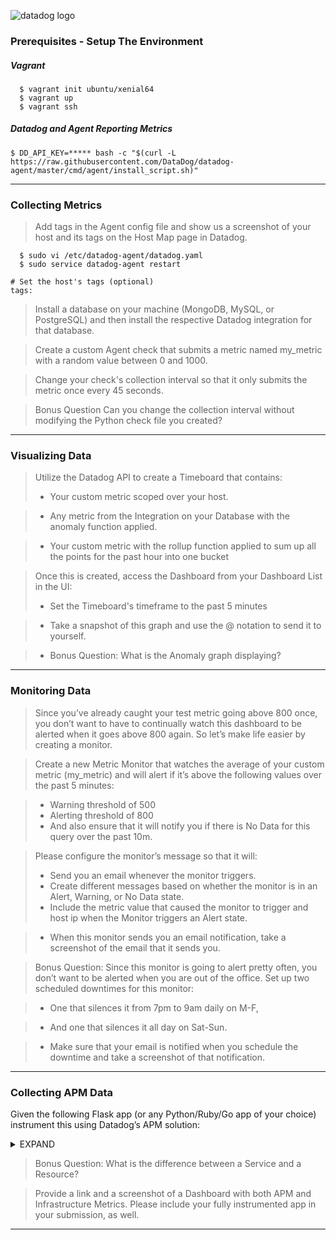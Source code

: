 ![datadog logo](https://i.imgur.com/4a0vj3W.png)

### Prerequisites - Setup The Environment

##### Vagrant

```shell
  $ vagrant init ubuntu/xenial64
  $ vagrant up
  $ vagrant ssh
```

##### Datadog and Agent Reporting Metrics

```shell
$ DD_API_KEY=***** bash -c "$(curl -L https://raw.githubusercontent.com/DataDog/datadog-agent/master/cmd/agent/install_script.sh)"
```

<hr>

### Collecting Metrics

> Add tags in the Agent config file and show us a screenshot of your host and its tags on the Host Map page in Datadog.

```shell
  $ sudo vi /etc/datadog-agent/datadog.yaml
  $ sudo service datadog-agent restart
```

```
# Set the host's tags (optional)
tags:
```

> Install a database on your machine (MongoDB, MySQL, or PostgreSQL) and then install the respective Datadog integration for that database.


> Create a custom Agent check that submits a metric named my_metric with a random value between 0 and 1000.


> Change your check's collection interval so that it only submits the metric once every 45 seconds.


> Bonus Question Can you change the collection interval without modifying the Python check file you created?


<hr>

### Visualizing Data

> Utilize the Datadog API to create a Timeboard that contains:
> - Your custom metric scoped over your host.

> - Any metric from the Integration on your Database with the anomaly function applied.

> - Your custom metric with the rollup function applied to sum up all the points for the past hour into one bucket

> Once this is created, access the Dashboard from your Dashboard List in the UI:
> - Set the Timeboard's timeframe to the past 5 minutes

> - Take a snapshot of this graph and use the @ notation to send it to yourself.

> - Bonus Question: What is the Anomaly graph displaying?

<hr>

### Monitoring Data

> Since you’ve already caught your test metric going above 800 once, you don’t want to have to continually watch this dashboard to be alerted when it goes above 800 again. So let’s make life easier by creating a monitor.

> Create a new Metric Monitor that watches the average of your custom metric (my_metric) and will alert if it’s above the following values over the past 5 minutes:

> - Warning threshold of 500
> - Alerting threshold of 800
> - And also ensure that it will notify you if there is No Data for this query over the past 10m.

> Please configure the monitor’s message so that it will:
> - Send you an email whenever the monitor triggers.
> - Create different messages based on whether the monitor is in an Alert, Warning, or No Data state.
> - Include the metric value that caused the monitor to trigger and host ip when the Monitor triggers an Alert state.

> - When this monitor sends you an email notification, take a screenshot of the email that it sends you.

> Bonus Question: Since this monitor is going to alert pretty often, you don’t want to be alerted when you are out of the office. Set up two scheduled downtimes for this monitor:

> - One that silences it from 7pm to 9am daily on M-F,

> - And one that silences it all day on Sat-Sun.

> - Make sure that your email is notified when you schedule the downtime and take a screenshot of that notification.

<hr>

### Collecting APM Data

Given the following Flask app (or any Python/Ruby/Go app of your choice) instrument this using Datadog’s APM solution:

<details><summary>EXPAND</summary>
<p>

```python
from flask import Flask
import logging
import sys

# Have flask use stdout as the logger
main_logger = logging.getLogger()
main_logger.setLevel(logging.DEBUG)
c = logging.StreamHandler(sys.stdout)
formatter = logging.Formatter('%(asctime)s - %(name)s - %(levelname)s - %(message)s')
c.setFormatter(formatter)
main_logger.addHandler(c)

app = Flask(__name__)

@app.route('/')
def api_entry():
    return 'Entrypoint to the Application'

@app.route('/api/apm')
def apm_endpoint():
    return 'Getting APM Started'

@app.route('/api/trace')
def trace_endpoint():
    return 'Posting Traces'

if __name__ == '__main__':
    app.run(host='0.0.0.0', port='5050')
```

</p>

> Note: Using both ddtrace-run and manually inserting the Middleware has been known to cause issues. Please only use one or the other.

</details>

> Bonus Question: What is the difference between a Service and a Resource?

> Provide a link and a screenshot of a Dashboard with both APM and Infrastructure Metrics.
> Please include your fully instrumented app in your submission, as well.

<hr>
